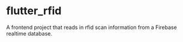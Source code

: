 # flutter_rfid

A frontend project that reads in rfid scan information from a Firebase realtime database.
